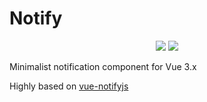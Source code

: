 # Notify
<p align="center">
  <a href="https://www.npmjs.com/package/@dwmt/notify"><img src="https://img.shields.io/npm/v/@dwmt/notify.svg"></a>
  <a href="https://www.npmjs.com/package/@dwmt/notify"><img src="https://img.shields.io/badge/license-MIT-blue.svg"></a>
</p>
Minimalist notification component for Vue 3.x

Highly based on [vue-notifyjs](https://github.com/BinarCode/vue-notifyjs)
